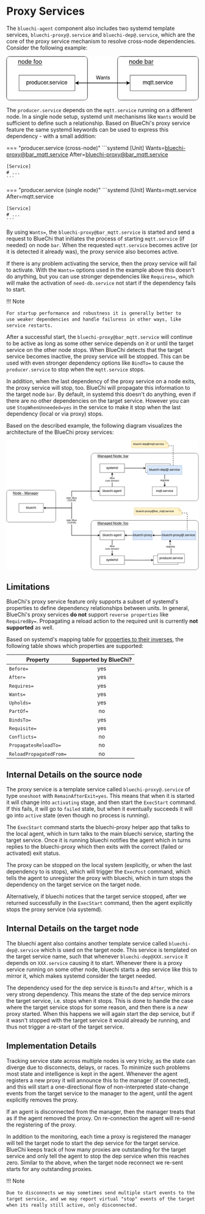 <!-- markdownlint-disable-file MD010 MD013 MD014 MD024 MD033 MD046 -->
# Proxy Services

The `bluechi-agent` component also includes two systemd template services, `bluechi-proxy@.service` and `bluechi-dep@.service`, which are the core of the proxy service mechanism to resolve cross-node dependencies. Consider the following example:

![structure](../img/bluechi_proxy_service_multi_node.png)

The `producer.service` depends on the `mqtt.service` running on a different node. In a single node setup, systemd unit mechanisms like `Wants` would be sufficient to define such a relationship. Based on BlueChi's proxy service feature the same systemd keywords can be used to express this dependency - with a small addition:

=== "producer.service (cross-node)"
    ```systemd
    [Unit]
    Wants=bluechi-proxy@bar_mqtt.service
    After=bluechi-proxy@bar_mqtt.service

    [Service]
    # ...
    ```

=== "producer.service (single node)"
    ```systemd
    [Unit]
    Wants=mqtt.service
    After=mqtt.service

    [Service]
    # ...
    ```

By using `Wants=`, the `bluechi-proxy@bar_mqtt.service` is started and send a request to BlueChi that initiates the process of starting `mqtt.service` (if needed) on node `bar`. When the requested `mqtt.service` becomes active (or it is detected it already was), the proxy service also becomes active.

If there is any problem activating the service, then the proxy service will fail to activate. With the `Wants=` options used in the example above this doesn't do anything, but you can use stronger dependencies like `Requires=`, which will make the activation of `need-db.service` not start if the dependency fails to start.

!!! Note

    For startup performance and robustness it is generally better to
    use weaker dependencies and handle failuress in other ways, like
    service restarts.

After a successful start, the `bluechi-proxy@bar_mqtt.service` will continue to be active as long as some other service depends on it or until the target service on the other node stops. When BlueChi detects that the target service becomes inactive, the proxy service will be stopped. This can be used with even stronger dependency options like `BindTo=` to cause the `producer.service` to stop when the `mqtt.service` stops.

In addition, when the last dependency of the proxy service on a node exits, the proxy service will stop, too. BlueChi will propagate this information to the target node `bar`. By default, in systemd this doesn't do anything, even if there are no other dependencies on the target service. However you can use `StopWhenUnneeded=yes` in the service to make it stop when the last dependency (local or via proxy) stops.

Based on the described example, the following diagram visualizes the architecture of the BlueChi proxy services:

![BlueChi-Proxy Architecture diagram](../img/bluechi_proxy_architecture.png)

## Limitations

BlueChi's proxy service feature only supports a subset of systemd's properties to define dependency relationships between units. In general, BlueChi's proxy services **do not** support `reverse properties` like `RequiredBy=`. Propagating a reload action to the required unit is currently **not supported** as well.

Based on systemd's mapping table for [properties to their inverses](https://www.freedesktop.org/software/systemd/man/latest/systemd.unit.html#Mapping%20of%20unit%20properties%20to%20their%20inverses), the following table shows which properties are supported:

<center>

| Property | Supported by BlueChi?  |
|---|:-:|
| `Before=`  | yes |
| `After=`  | yes |
| `Requires=`  | yes |
| `Wants=`  | yes |
| `Upholds=`  | yes |
| `PartOf=`  | no |
| `BindsTo=`  | yes |
| `Requisite=`  | yes |
| `Conflicts=`  | no |
| `PropagatesReloadTo=`  | no |
| `ReloadPropagatedFrom=`  | no |

</center>

## Internal Details on the source node

The proxy service is a template service called `bluechi-proxy@.service` of type `oneshoot` with `RemainAfterExit=yes`. This means that when it is started it will change into `activating` stage, and then start the `ExecStart` command. If this fails, it will go to `failed` state, but when it eventually succeeds it will go into `active` state (even though no process is running).

The `ExecStart` command starts the bluechi-proxy helper app that talks to the local agent, which in turn talks to the main bluechi service, starting the target service. Once it is running bluechi notifies the agent which in turns replies to the bluechi-proxy which then exits with the correct (failed or activated) exit status.

The proxy can be stopped on the local system (explicitly, or when the last dependency to is stops), which will trigger the `ExecPost` command, which tells the agent to unregister the proxy with bluechi, which in turn stops the dependency on the target service on the target node.

Alternatively, if bluechi notices that the target service stopped, after we returned successfully in the `ExecStart` command, then the agent explicitly stops the proxy service (via systemd).

## Internal Details on the target node

The bluechi agent also contains another template service called `bluechi-dep@.service` which is used on the target node. This service is templated on the target service name, such that whenever `bluechi-dep@XXX.service` it depends on `XXX.service` causing it to start. Whenever there is a proxy service running on some other node, bluechi starts a dep service like this to mirror it, which makes systemd consider the target needed.

The dependency used for the dep service is `BindsTo` and `After`, which is a very strong dependency. This means the state of the dep service mirrors the target service, i.e. stops when it stops. This is done to handle the case where the target service stops for some reason, and then there is a *new* proxy started. When this happens we will again start the dep service, but if it wasn't stopped with the target service it would already be running, and thus not trigger a re-start of the target service.

## Implementation Details

Tracking service state across multiple nodes is very tricky, as the state can diverge due to disconnects, delays, or races. To minimize such problems most state and intelligence is kept in the agent. Whenever the agent registers a new proxy it will announce this to the manager (if connected), and this will start a one-directional flow of non-interpreted state-change events from the target service to the manager to the agent, until the agent explicitly removes the proxy.

If an agent is disconnected from the manager, then the manager treats that as if the agent removed the proxy. On re-connection the agent will re-send the registering of the proxy.

In addition to the monitoring, each time a proxy is registered the manager will tell the target node to start the dep service for the target service. BlueChi keeps track of how many proxies are outstanding for the target service and only tell the agent to stop the dep service when this reaches zero. Similar to the above, when the target node reconnect we re-sent starts for any outstanding proxies.

!!! Note

    Due to disconnects we may sometimes send multiple start events to the target service, and we may report virtual "stop" events of the target when its really still active, only disconnected.
